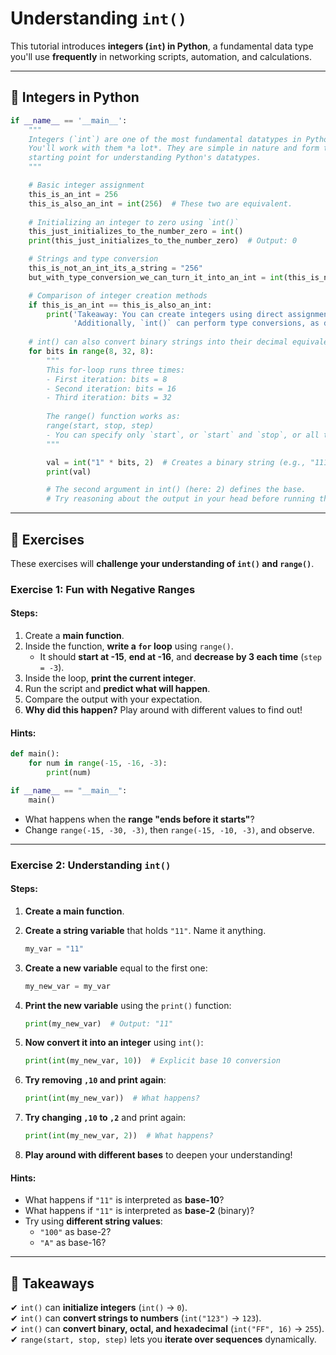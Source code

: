# **Understanding `int()`**

This tutorial introduces **integers (`int`) in Python**, a fundamental data type you'll use **frequently** in networking scripts, automation, and calculations.

---

## **📌 Integers in Python**

```python
if __name__ == '__main__':  
    """ 
    Integers (`int`) are one of the most fundamental datatypes in Python.
    You'll work with them *a lot*. They are simple in nature and form the 
    starting point for understanding Python's datatypes.
    """

    # Basic integer assignment
    this_is_an_int = 256  
    this_is_also_an_int = int(256)  # These two are equivalent.
    
    # Initializing an integer to zero using `int()`
    this_just_initializes_to_the_number_zero = int()  
    print(this_just_initializes_to_the_number_zero)  # Output: 0  

    # Strings and type conversion
    this_is_not_an_int_its_a_string = "256"  
    but_with_type_conversion_we_can_turn_it_into_an_int = int(this_is_not_an_int_its_a_string)  # Converts to an integer

    # Comparison of integer creation methods
    if this_is_an_int == this_is_also_an_int:  
        print('Takeaway: You can create integers using direct assignment or int(). '
              'Additionally, `int()` can perform type conversions, as demonstrated with `int("256")`.')  
  
    # int() can also convert binary strings into their decimal equivalents
    for bits in range(8, 32, 8):  
        """
        This for-loop runs three times:
        - First iteration: bits = 8
        - Second iteration: bits = 16
        - Third iteration: bits = 32
        
        The range() function works as:
        range(start, stop, step)
        - You can specify only `start`, or `start` and `stop`, or all three.
        """

        val = int("1" * bits, 2)  # Creates a binary string (e.g., "11111111") and converts it to decimal
        print(val)  

        # The second argument in int() (here: 2) defines the base.
        # Try reasoning about the output in your head before running the script!
```

---

## **📝 Exercises**

These exercises will **challenge your understanding of `int()` and `range()`**.

### **Exercise 1: Fun with Negative Ranges**

#### **Steps:**

1. Create a **main function**.
2. Inside the function, **write a `for` loop** using `range()`.
    - It should **start at -15**, **end at -16**, and **decrease by 3 each time** (`step = -3`).
3. Inside the loop, **print the current integer**.
4. Run the script and **predict what will happen**.
5. Compare the output with your expectation.
6. **Why did this happen?** Play around with different values to find out!

#### **Hints:**

```python
def main():
    for num in range(-15, -16, -3):
        print(num)

if __name__ == "__main__":
    main()
```

- What happens when the **range "ends before it starts"**?
- Change `range(-15, -30, -3)`, then `range(-15, -10, -3)`, and observe.

---

### **Exercise 2: Understanding `int()`**

#### **Steps:**

1. **Create a main function**.
2. **Create a string variable** that holds `"11"`. Name it anything.
    
    ```python
    my_var = "11"
    ```
    
3. **Create a new variable** equal to the first one:
    
    ```python
    my_new_var = my_var
    ```
    
4. **Print the new variable** using the `print()` function:
    
    ```python
    print(my_new_var)  # Output: "11"
    ```
    
5. **Now convert it into an integer** using `int()`:
    
    ```python
    print(int(my_new_var, 10))  # Explicit base 10 conversion
    ```
    
6. **Try removing `,10` and print again**:
    
    ```python
    print(int(my_new_var))  # What happens?
    ```
    
7. **Try changing `,10` to `,2`** and print again:
    
    ```python
    print(int(my_new_var, 2))  # What happens?
    ```
    
8. **Play around with different bases** to deepen your understanding!

#### **Hints:**

- What happens if `"11"` is interpreted as **base-10**?
- What happens if `"11"` is interpreted as **base-2** (binary)?
- Try using **different string values**:
    - `"100"` as base-2?
    - `"A"` as base-16?

---

## **🎯 Takeaways**

✔ `int()` can **initialize integers** (`int()` → `0`).  
✔ `int()` can **convert strings to numbers** (`int("123")` → `123`).  
✔ `int()` can **convert binary, octal, and hexadecimal** (`int("FF", 16)` → `255`).  
✔ `range(start, stop, step)` lets you **iterate over sequences** dynamically.



